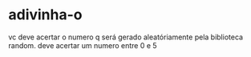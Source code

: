 # adivinha-o
vc deve acertar o numero q será gerado aleatóriamente pela biblioteca random. deve acertar um numero entre 0 e 5
